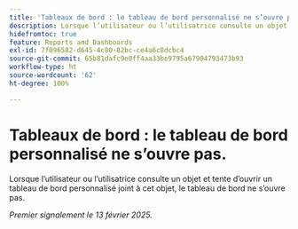 ```yaml
---
title: 'Tableaux de bord : le tableau de bord personnalisé ne s’ouvre pas.'
description: Lorsque l’utilisateur ou l’utilisatrice consulte un objet et tente d’ouvrir un tableau de bord personnalisé joint à cet objet, le tableau de bord ne s’ouvre pas.
hidefromtoc: true
feature: Reports and Dashboards
exl-id: 7f096582-d645-4c80-82bc-ce4a6c8dcbc4
source-git-commit: 65b81dafc9e0ff4aa33be9795a67904793473b93
workflow-type: ht
source-wordcount: '62'
ht-degree: 100%

---
```


# Tableaux de bord : le tableau de bord personnalisé ne s’ouvre pas.

Lorsque l’utilisateur ou l’utilisatrice consulte un objet et tente d’ouvrir un tableau de bord personnalisé joint à cet objet, le tableau de bord ne s’ouvre pas.

_Premier signalement le 13 février 2025._
